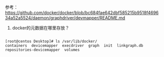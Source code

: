 参考：
https://github.com/docker/docker/blob/bc684fae642dbf585215b9518f469634a52a5524/daemon/graphdriver/devmapper/README.md

1. docker的元数据在哪里存放？
<pre><code>
[root@centos Desktop]# ls /var/lib/docker/
containers  devicemapper  execdriver  graph  init  linkgraph.db  repositories-devicemapper  volumes
</code></pre>
